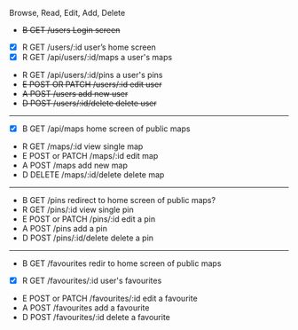 Browse, Read, Edit, Add, Delete

- ~~B   GET            /users             Login screen~~
- [x] R   GET            /users/:id         user’s home screen
- [x] R   GET            /api/users/:id/maps    a user's maps
- R   GET            /api/users/:id/pins    a user's pins
- ~~E   POST OR PATCH  /users/:id         edit user~~
- ~~A   POST           /users             add new user~~
- ~~D   POST           /users/:id/delete  delete user~~
---
- [x] B   GET            /api/maps              home screen of public maps
- R   GET            /maps/:id          view single map
- E   POST or PATCH  /maps/:id          edit map
- A   POST           /maps              add new map
- D   DELETE         /maps/:id/delete   delete map
---
- B   GET            /pins              redirect to home screen of public maps?
- R   GET            /pins/:id          view single pin
- E   POST or PATCH  /pins/:id          edit a pin
- A   POST           /pins              add a pin
- D   POST           /pins/:id/delete   delete a pin
---
- B   GET            /favourites        redir to home screen of public maps
- [x] R   GET            /favourites/:id    user's favourites
- E   POST or PATCH  /favourites/:id    edit a favourite
- A   POST           /favourites        add a favourite
- D   POST           /favourites/:id    delete a favourite
